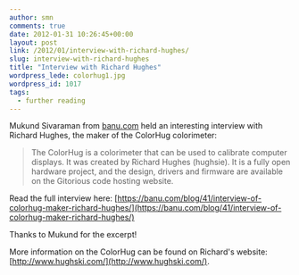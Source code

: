 ```yaml
---
author: smn
comments: true
date: 2012-01-31 10:26:45+00:00
layout: post
link: /2012/01/interview-with-richard-hughes/
slug: interview-with-richard-hughes
title: "Interview with Richard Hughes"
wordpress_lede: colorhug1.jpg
wordpress_id: 1017
tags:
  - further reading
---
```

Mukund Sivaraman from [banu.com](https://banu.com) held an interesting interview with Richard Hughes, the maker of the ColorHug colorimeter:

> The ColorHug is a colorimeter that can be used to calibrate computer displays. It was created by Richard Hughes (hughsie). It is a fully open hardware project, and the design, drivers and firmware are available on the Gitorious code hosting website.

Read the full interview here: [https://banu.com/blog/41/interview-of-colorhug-maker-richard-hughes/](https://banu.com/blog/41/interview-of-colorhug-maker-richard-hughes/)

Thanks to Mukund for the excerpt!

More information on the ColorHug can be found on Richard's website: [http://www.hughski.com/](http://www.hughski.com/).
